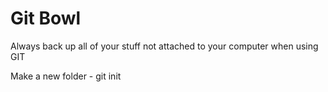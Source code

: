 # Git Bowl

Always back up all of your stuff not attached to your computer when using GIT

Make a new folder - git init

